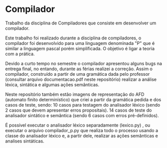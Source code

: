 # Compilador
Trabalho da disciplina de Compiladores que consiste em desenvolver um compilador. 

Este trabalho foi realizado durante a disciplina de compiladores, o compilador foi desenvolvido para uma linguagem denominada "P" que é similar a linguagem pascal
porém simplificada. O objetivo é ligar a teoria com a prática. 

Devido a curto tempo no semestre o compilador apresentou alguns bugs na entrega final, no entando, durante as férias realizei a correção. Assim o compilador, construído 
a partir de uma gramática dada pelo professor (consultar arquivo documentacao.pdf neste repositório) realizar a análise léxica, sintática e algumas ações semânticas. 

Neste repositório também estão imagens de representação do AFD (automato finito determinístico) que criei a partir da gramática pedida e dos casos de teste, sendo:
  10 casos para testagem do analisador léxico (sendo 2 casos que devem apresentar erros propositais).
  14 casos de teste do analisador sintático e semântica (sendo 6 casos com erros pré-definidos).

É possível executar o analisador léxico separadamente (lexico.py) , ou executar o arquivo compilador_p.py que realiza todo o processo usando a classe do analisador léxico
e, a partir dele, realizar as ações semânticas e analises sintáticas. 

